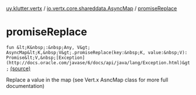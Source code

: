 [uy.klutter.vertx](../index.md) / [io.vertx.core.shareddata.AsyncMap](index.md) / [promiseReplace](.)


# promiseReplace
`fun &lt;K&nbsp;:&nbsp;Any, V&gt; AsyncMap&lt;K,&nbsp;V&gt;.promiseReplace(key:&nbsp;K, value:&nbsp;V): Promise&lt;V,&nbsp;[Exception](http://docs.oracle.com/javase/6/docs/api/java/lang/Exception.html)&gt;` [(source)](https://github.com/kohesive/klutter/blob/master/vertx3-jdk8/src/main/kotlin/uy/klutter/vertx/VertxSharedData.kt#L201)

Replace a value in the map (see Vert.x AsncMap class for more full documentation)


